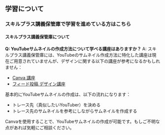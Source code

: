 ## 学習について
### スキルプラス講義保管庫で学習を進めている方はこちら

#### スキルプラス講義保管庫について

**Q: YouTubeサムネイルの作成方法について学べる講座はありますか？**
A: スキルプラス講義保管庫には、YouTubeのサムネイル作成方法に特化した講座は現在ご用意されていませんが、デザインに関する以下の講座が参考になるかもしれません：
- [Canva 講座](https://school.addness.co.jp/members/6a481X2SSRhF/course/9qGYT6PL2ErA?openexternalbrowser=1)
- [フィード投稿 デザイン講座](https://school.addness.co.jp/members/6a481X2SSRhF/course/ltkTBc1bH6ob?openexternalbrowser=1)

基本的にYouTubeサムネイルの作成は、以下の流れになります：
- トレース先（真似したいYouTuber）を決める
- トレース先のサムネイルを参考にしながらサムネイルを作成する

Canvaを使用することで、YouTubeサムネイルの作成が可能です。もしご不明な点があれば気軽にご相談ください。
